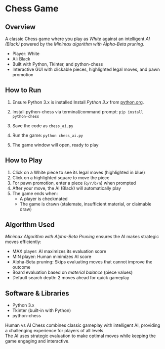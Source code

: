 #  Chess Game

## Overview
A classic Chess game where you play as *White* against an intelligent *AI (Black)* powered by the *Minimax algorithm with Alpha-Beta pruning*.  
- Player: White  
- AI: Black  
- Built with Python, Tkinter, and python-chess  
- Interactive GUI with clickable pieces, highlighted legal moves, and pawn promotion  

##  How to Run
1. Ensure Python 3.x is installed
    Install *Python 3.x* from [python.org](https://www.python.org/).
   
3. Install python-chess via terminal/command prompt: `pip install python-chess`  
4. Save the code as `chess_ai.py`  
5. Run the game: `python chess_ai.py`  
6. The game window will open, ready to play  

## How to Play
1. Click on a White piece to see its legal moves (highlighted in blue)  
2. Click on a highlighted square to move the piece  
3. For pawn promotion, enter a piece (`q/r/b/n`) when prompted  
4. After your move, the AI (Black) will automatically play  
5. The game ends when:  
   - A player is checkmated  
   - The game is drawn (stalemate, insufficient material, or claimable draw)  

##  Algorithm Used
*Minimax Algorithm with Alpha-Beta Pruning* ensures the AI makes strategic moves efficiently:  
- MAX player: AI maximizes its evaluation score  
- MIN player: Human minimizes AI score  
- Alpha-Beta pruning: Skips evaluating moves that cannot improve the outcome  
- Board evaluation based on *material balance* (piece values)  
- Default search depth: 2 moves ahead for quick gameplay  

##  Software & Libraries
- Python 3.x  
- Tkinter (built-in with Python)  
- python-chess  


Human vs AI Chess combines classic gameplay with intelligent AI, providing a challenging experience for players of all levels.  
The AI uses strategic evaluation to make optimal moves while keeping the game engaging and interactive.
